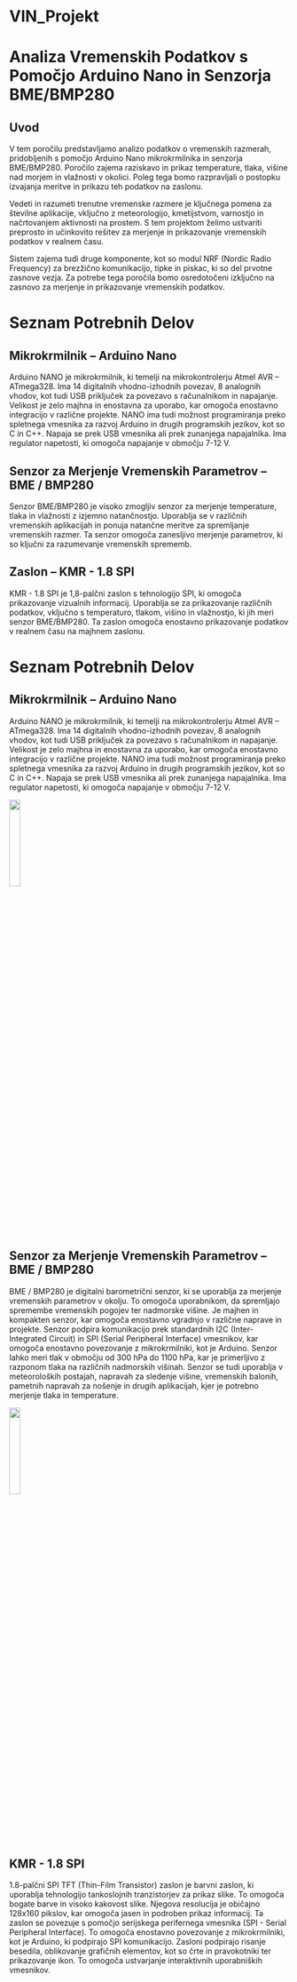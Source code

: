 # VIN_Projekt
# Analiza Vremenskih Podatkov s Pomočjo Arduino Nano in Senzorja BME/BMP280

## Uvod

V tem poročilu predstavljamo analizo podatkov o vremenskih razmerah, pridobljenih s pomočjo Arduino Nano mikrokrmilnika in senzorja BME/BMP280. Poročilo zajema raziskavo in prikaz temperature, tlaka, višine nad morjem in vlažnosti v okolici. Poleg tega bomo razpravljali o postopku izvajanja meritve in prikazu teh podatkov na zaslonu.

Vedeti in razumeti trenutne vremenske razmere je ključnega pomena za številne aplikacije, vključno z meteorologijo, kmetijstvom, varnostjo in načrtovanjem aktivnosti na prostem. S tem projektom želimo ustvariti preprosto in učinkovito rešitev za merjenje in prikazovanje vremenskih podatkov v realnem času.

Sistem zajema tudi druge komponente, kot so modul NRF (Nordic Radio Frequency) za brezžično komunikacijo, tipke in piskac, ki so del prvotne zasnove vezja. Za potrebe tega poročila bomo osredotočeni izključno na zasnovo za merjenje in prikazovanje vremenskih podatkov.

# Seznam Potrebnih Delov

## Mikrokrmilnik – Arduino Nano

Arduino NANO je mikrokrmilnik, ki temelji na mikrokontrolerju Atmel AVR – ATmega328. Ima 14 digitalnih vhodno-izhodnih povezav, 8 analognih vhodov, kot tudi USB priključek za povezavo s računalnikom in napajanje. Velikost je zelo majhna in enostavna za uporabo, kar omogoča enostavno integracijo v različne projekte. NANO ima tudi možnost programiranja preko spletnega vmesnika za razvoj Arduino in drugih programskih jezikov, kot so C in C++. Napaja se prek USB vmesnika ali prek zunanjega napajalnika. Ima regulator napetosti, ki omogoča napajanje v območju 7-12 V.

## Senzor za Merjenje Vremenskih Parametrov – BME / BMP280

Senzor BME/BMP280 je visoko zmogljiv senzor za merjenje temperature, tlaka in vlažnosti z izjemno natančnostjo. Uporablja se v različnih vremenskih aplikacijah in ponuja natančne meritve za spremljanje vremenskih razmer. Ta senzor omogoča zanesljivo merjenje parametrov, ki so ključni za razumevanje vremenskih sprememb.

## Zaslon – KMR - 1.8 SPI

KMR - 1.8 SPI je 1,8-palčni zaslon s tehnologijo SPI, ki omogoča prikazovanje vizualnih informacij. Uporablja se za prikazovanje različnih podatkov, vključno s temperaturo, tlakom, višino in vlažnostjo, ki jih meri senzor BME/BMP280. Ta zaslon omogoča enostavno prikazovanje podatkov v realnem času na majhnem zaslonu.


# Seznam Potrebnih Delov

## Mikrokrmilnik – Arduino Nano

Arduino NANO je mikrokrmilnik, ki temelji na mikrokontrolerju Atmel AVR – ATmega328. Ima 14 digitalnih vhodno-izhodnih povezav, 8 analognih vhodov, kot tudi USB priključek za povezavo s računalnikom in napajanje. Velikost je zelo majhna in enostavna za uporabo, kar omogoča enostavno integracijo v različne projekte. NANO ima tudi možnost programiranja preko spletnega vmesnika za razvoj Arduino in drugih programskih jezikov, kot so C in C++. Napaja se prek USB vmesnika ali prek zunanjega napajalnika. Ima regulator napetosti, ki omogoča napajanje v območju 7-12 V.

<img src="https://github.com/dino619/VIN_Projekt/assets/77354182/21be8681-772f-48d3-8ff5-2b0e00cada9e" width="20%">

##  Senzor za Merjenje Vremenskih Parametrov – BME / BMP280

BME / BMP280 je digitalni barometrični senzor, ki se uporablja za merjenje vremenskih parametrov v okolju. To omogoča uporabnikom, da spremljajo spremembe vremenskih pogojev ter nadmorske višine. Je majhen in kompakten senzor, kar omogoča enostavno vgradnjo v različne naprave in projekte. Senzor podpira komunikacijo prek standardnih I2C (Inter-Integrated Circuit) in SPI (Serial Peripheral Interface) vmesnikov, kar omogoča enostavno povezovanje z mikrokrmilniki, kot je Arduino. Senzor lahko meri tlak v območju od 300 hPa do 1100 hPa, kar je primerljivo z razponom tlaka na različnih nadmorskih višinah. Senzor se tudi uporablja v meteoroloških postajah, napravah za sledenje višine, vremenskih balonih, pametnih napravah za nošenje in drugih aplikacijah, kjer je potrebno merjenje tlaka in temperature.

<img src="https://github.com/dino619/VIN_Projekt/assets/77354182/c4373aeb-35f8-4522-914b-439f59cc0080" width="20%">



##  KMR - 1.8 SPI

1.8-palčni SPI TFT (Thin-Film Transistor) zaslon je barvni zaslon, ki uporablja tehnologijo tankoslojnih tranzistorjev za prikaz slike. To omogoča bogate barve in visoko kakovost slike. Njegova resolucija je običajno 128x160 pikslov, kar omogoča jasen in podroben prikaz informacij. Ta zaslon se povezuje s pomočjo serijskega perifernega vmesnika (SPI - Serial Peripheral Interface). To omogoča enostavno povezovanje z mikrokrmilniki, kot je Arduino, ki podpirajo SPI komunikacijo.
Zasloni podpirajo risanje besedila, oblikovanje grafičnih elementov, kot so črte in pravokotniki ter prikazovanje ikon. To omogoča ustvarjanje interaktivnih uporabniških vmesnikov.






